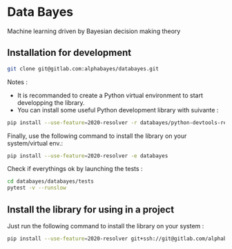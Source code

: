 # Data Bayes

Machine learning driven by Bayesian decision making theory

## Installation for development

```bash
git clone git@gitlab.com:alphabayes/databayes.git
```

Notes :
- It is recommanded to create a Python virtual environment to start developping the library.
- You can install some useful Python development library with suivante :
```bash
pip install --use-feature=2020-resolver -r databayes/python-devtools-requirements.txt
```

Finally, use the following command to install the library on your system/virtual env.:
```bash
pip install --use-feature=2020-resolver -e databayes
```

Check if everythings ok by launching the tests :
```bash
cd databayes/databayes/tests
pytest -v --runslow
```


## Install the library for using in a project

Just run the following command to install the library on your system :
```bash
pip install --use-feature=2020-resolver git+ssh://git@gitlab.com/alphabayes/databayes.git
```

